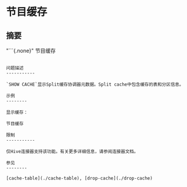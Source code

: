 节目缓存
==========

摘要
--------

"```{.none}"
节目缓存
```

问题描述
-----------

`SHOW CACHE`显示Split缓存协调器元数据。Split cache中包含缓存的表和分区信息。

示例
--------

显示缓存：

节目缓存

限制
-----------

仅Hive连接器支持该功能。有关更多详细信息，请参阅连接器文档。

参见
--------

[cache-table](./cache-table), [drop-cache](./drop-cache)
